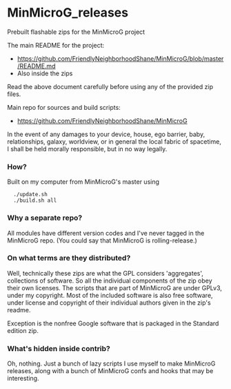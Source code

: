 # MinMicroG_releases
Prebuilt flashable zips for the MinMicroG project

The main README for the project:
 - https://github.com/FriendlyNeighborhoodShane/MinMicroG/blob/master/README.md
 - Also inside the zips

Read the above document carefully before using any of the provided zip files.

Main repo for sources and build scripts:
 - https://github.com/FriendlyNeighborhoodShane/MinMicroG

In the event of any damages to your device, house, ego barrier, baby, relationships, galaxy, worldview, or in general the local fabric of spacetime, I shall be held morally responsible, but in no way legally.

### How?
Built on my computer from MinMicroG's master using
```
  ./update.sh
  ./build.sh all
```

### Why a separate repo?
All modules have different version codes and I've never tagged in the MinMicroG repo. (You could say that MinMicroG is rolling-release.)

### On what terms are they distributed?
Well, technically these zips are what the GPL considers 'aggregates', collections of software. So all the individual components of the zip obey their own licenses. The scripts that are part of MinMicroG are under GPLv3, under my copyright. Most of the included software is also free software, under license and copyright of their individual authors given in the zip's readme.

Exception is the nonfree Google software that is packaged in the Standard edition zip.

### What's hidden inside contrib?
Oh, nothing. Just a bunch of lazy scripts I use myself to make MinMicroG releases, along with a bunch of MinMicroG confs and hooks that may be interesting.
